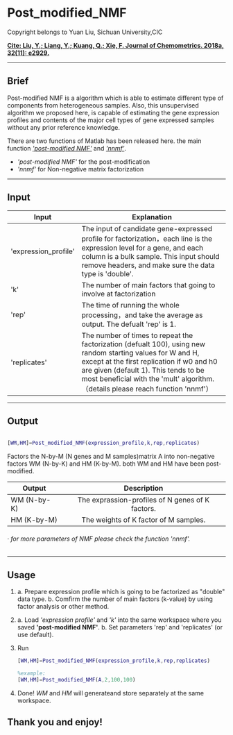 # Post_modified_NMF

Copyright belongs to Yuan Liu, Sichuan University,CIC

[**Cite: Liu, Y.; Liang, Y.; Kuang, Q.; Xie, F. Journal of Chemometrics. 2018a, 32(11): e2929.**](https://onlinelibrary.wiley.com/doi/abs/10.1002/cem.2929)

---


## Brief

Post-modified NMF is a algorithm which is able to estimate different type of components from heterogeneous samples.
Also, this unsupervised algorithm we proposed here, is capable of estimating the gene expression profiles and contents of the major cell types of gene expressed samples without any prior reference knowledge.


There are two functions of Matlab has been released here. the main function [*'post-modified NMF'*](https://github.com/annlyuan/Post_modified_NMF/blob/master/Post_modified_NMF.m) and [*'nnmf'*](https://github.com/annlyuan/Post_modified_NMF/blob/master/nnmf.m). 

* *'post-modified NMF'* for the post-modification
* *'nnmf'* for Non-negative matrix factorization

---


## Input


|Input|Explanation|
|---------|------------------|
|'expression_profile'|The input of candidate gene-expressed profile for factorization，each line is the expression level for a gene, and each column is a bulk sample. This input should remove headers, and make sure the data type is 'double'. |
|'k'|The number of main factors that going to involve at factorization|
|'rep'|The time of running the whole processing，and take the average as output. The defualt 'rep' is 1.|
|'replicates'|The number of times to repeat the factorization (defualt 100), using new random starting values for W and H, except at the first replication if w0 and h0 are given (default 1). This tends to be most beneficial with the 'mult' algorithm.（details please reach function 'nnmf'）|


---


## Output

```matlab

[WM,HM]=Post_modified_NMF(expression_profile,k,rep,replicates)

```

Factors the N-by-M (N genes and M samples)matrix A into non-negative factors
WM (N-by-K) and HM (K-by-M). both WM and HM have been post-modified.


|Output|Description|
|------|:-----------:|
|WM (N-by-K)|The exprassion-profiles of N genes of K factors.
|HM (K-by-M)|The weights of K factor of M samples. 

###### · for more parameters of NMF please check the function 'nnmf'.


---


## Usage 


1. a. Prepare expression profile which is going to be factorized as "double" data type.
   b. Comfirm the number of main factors (k-value) by using factor analysis or other method.
   
2. a. Load *'expression profile'* and *'k'* into the same workspace where you saved **'post-modified NMF'**.
   b. Set parameters 'rep' and 'replicates' (or use default).
   
3. Run 
   ```matlab
   [WM,HM]=Post_modified_NMF(expression_profile,k,rep,replicates)
   
   %example:
   [WM,HM]=Post_modified_NMF(A,2,100,100)
   ```
4. Done! *WM* and *HM* will generateand store separately at the same workspace.



## Thank you and enjoy!
